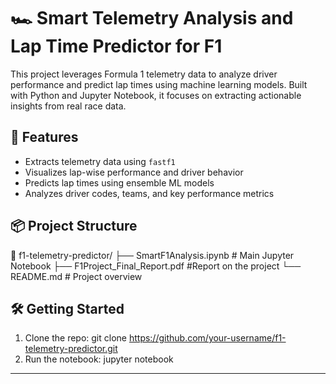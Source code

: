 # 🏎️ Smart Telemetry Analysis and Lap Time Predictor for F1

This project leverages Formula 1 telemetry data to analyze driver performance and predict lap times using machine learning models. Built with Python and Jupyter Notebook, it focuses on extracting actionable insights from real race data.


## 🚀 Features

- Extracts telemetry data using `fastf1`
- Visualizes lap-wise performance and driver behavior
- Predicts lap times using ensemble ML models
- Analyzes driver codes, teams, and key performance metrics


## 📦 Project Structure
📁 f1-telemetry-predictor/
├── SmartF1Analysis.ipynb          # Main Jupyter Notebook
├── F1Project_Final_Report.pdf     #Report on the project
└── README.md                      # Project overview

## 🛠️ Getting Started

1. Clone the repo: git clone https://github.com/your-username/f1-telemetry-predictor.git
2. Run the notebook: jupyter notebook

---
